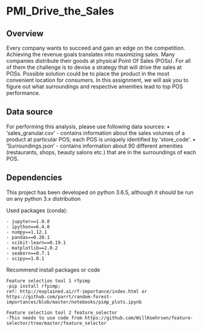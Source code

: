 # PMI_Drive_the_Sales

## Overview
Every company wants to succeed and gain an edge on the competition. Achieving the revenue goals translates into maximizing sales. Many companies distribute their goods at physical Point Of Sales (POSs). For all of them the challenge is to devise a strategy that will drive the sales at POSs. Possible solution could be to place the product in the most convenient location for consumers. In this assignment, we will ask you to figure out what surroundings and respective amenities lead to top POS performance. 

## Data source

For performing this analysis, please use following data sources:
•	‘sales_granular.csv’ - contains information about the sales volumes of a product at particular POS; each POS is uniquely identified by 'store_code'.
•	‘Surroundings.json’ - contains information about 90 different amenities (restaurants, shops, beauty salons etc.) that are in the surroundings of each POS.


## Dependencies

This project has been developed on python 3.6.5, although it should be run on any python 3.x distribution

Used packages (conda):
```
- jupyter==1.0.0
- ipython==6.4.0
- numpy==1.12.1
- pandas==0.20.1
- scikit-learn==0.19.1
- matplotlib==2.0.2
- seaborn==0.7.1
- scipy==1.0.1
```
Recommend install packages or code
```
Feature selection tool 1 rfpimp
-pip install rfpimp; 
ref: http://explained.ai/rf-importance/index.html or https://github.com/parrt/random-forest-importances/blob/master/notebooks/pimp_plots.ipynb

Feature selection tool 2 feature_selector
-This needs to use code from https://github.com/WillKoehrsen/feature-selector/tree/master/feature_selector
```
